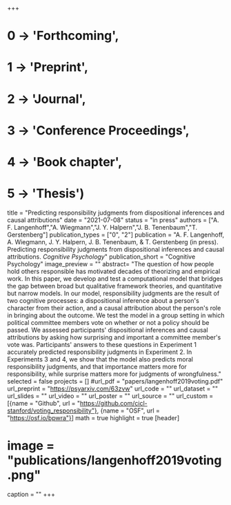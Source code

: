 +++
# 0 -> 'Forthcoming',
# 1 -> 'Preprint',
# 2 -> 'Journal',
# 3 -> 'Conference Proceedings',
# 4 -> 'Book chapter',
# 5 -> 'Thesis')

title = "Predicting responsibility judgments from dispositional inferences and causal attributions"
date = "2021-07-08"
status = "in press"
authors = ["A. F. Langenhoff","A. Wiegmann","J. Y. Halpern","J. B. Tenenbaum","T. Gerstenberg"]
publication_types = ["0", "2"]
publication = "A. F. Langenhoff, A. Wiegmann, J. Y. Halpern, J. B. Tenenbaum, & T. Gerstenberg (in press). Predicting responsibility judgments from dispositional inferences and causal attributions. _Cognitive Psychology_"
publication_short = "Cognitive Psychology"
image_preview = ""
abstract= "The question of how people hold others responsible has motivated decades of theorizing and empirical work. In this paper, we develop and test a computational model that bridges the gap between broad but qualitative framework theories, and quantitative but narrow models. In our model, responsibility judgments are the result of two cognitive processes: a dispositional inference about a person's character from their action, and a causal attribution about the person's role in bringing about the outcome. We test the model in a group setting in which political committee members vote on whether or not a policy should be passed. We assessed participants' dispositional inferences and causal attributions by asking how surprising and important a committee member's vote was. Participants' answers to these questions in Experiment 1 accurately predicted responsibility judgments in Experiment 2. In Experiments 3 and 4, we show that the model also predicts moral responsibility judgments, and that importance matters more for responsibility, while surprise matters more for judgments of wrongfulness."
selected = false
projects = []
#url_pdf = "papers/langenhoff2019voting.pdf"
url_preprint = "https://psyarxiv.com/63zvw"
url_code = ""
url_dataset = ""
url_slides = ""
url_video = ""
url_poster = ""
url_source = ""
url_custom = [{name = "Github", url = "https://github.com/cicl-stanford/voting_responsibility"},
{name = "OSF", url = "https://osf.io/bpwra"}]
math = true
highlight = true
[header]
# image = "publications/langenhoff2019voting.png"
caption = ""
+++
